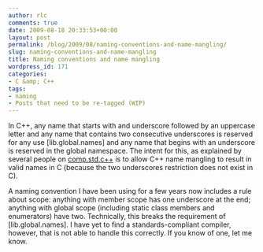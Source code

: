 ```yaml
---
author: rlc
comments: true
date: 2009-08-18 20:33:53+00:00
layout: post
permalink: /blog/2009/08/naming-conventions-and-name-mangling/
slug: naming-conventions-and-name-mangling
title: Naming conventions and name mangling
wordpress_id: 171
categories:
- C &amp; C++
tags:
- naming
- Posts that need to be re-tagged (WIP)
---
```


In C++, any name that starts with and underscore followed by an uppercase letter and any name that contains two consecutive underscores is reserved for any use [lib.global.names] and any name that begins with an underscore is reserved in the global namespace.<!--more--> The intent for this, as explained by several people on [comp.std.c++](http://groups.google.com/group/comp.std.c++/browse_thread/thread/6457179542578406) is to allow C++ name mangling to result in valid names in C (because the two underscores restriction does not exist in C).

A naming convention I have been using for a few years now includes a rule about scope: anything with member scope has one underscore at the end; anything with global scope (including static class members and enumerators) have two. Technically, this breaks the requirement of [lib.global.names]. I have yet to find a standards-compliant compiler, however, that is not able to handle this correctly. If you know of one, let me know.
